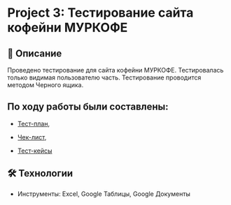 # Project 3: Тестирование сайта кофейни МУРКОФЕ

## 📌 Описание

Проведено тестирование для сайта кофейни МУРКОФЕ. 
Тестировалась только видимая пользователю часть.
Тестирование проводится методом Черного ящика.

## По ходу работы были составлены: 
- [Тест-план](), 

- [Чек-лист](),

- [Тест-кейсы]()

## 🛠 Технологии
- Инструменты: Excel, Google Таблицы, Google Документы
